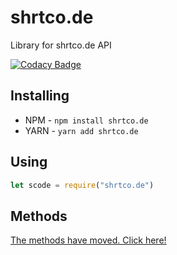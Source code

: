# shrtco.de
Library for shrtco.de API

[![Codacy Badge](https://api.codacy.com/project/badge/Grade/9cc6d03e97464f84b80dd87bda36c07e)](https://www.codacy.com/app/tailsjs/shrtco.de?utm_source=github.com&amp;utm_medium=referral&amp;utm_content=tailsjs/shrtco.de&amp;utm_campaign=Badge_Grade)
## Installing
* NPM - 
`
npm install shrtco.de
`
* YARN - 
`
yarn add shrtco.de
`

## Using
```js
let scode = require("shrtco.de") 
```

## Methods
[The methods have moved. Click here!](https://github.com/tailsjs/shrtco.de/blob/master/METHODS.md)